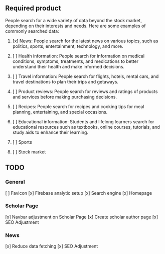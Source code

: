 ## Required product

People search for a wide variety of data beyond the stock market, depending on their interests and needs. Here are some examples of commonly searched data:

1. [x] News: People search for the latest news on various topics, such as politics, sports, entertainment, technology, and more.

2. [ ] Health information: People search for information on medical conditions, symptoms, treatments, and medications to better understand their health and make informed decisions.

3. [ ] Travel information: People search for flights, hotels, rental cars, and travel destinations to plan their trips and getaways.

4. [ ] Product reviews: People search for reviews and ratings of products and services before making purchasing decisions.

5. [ ] Recipes: People search for recipes and cooking tips for meal planning, entertaining, and special occasions.

6. [ ] Educational information: Students and lifelong learners search for educational resources such as textbooks, online courses, tutorials, and study aids to enhance their learning.

7. [ ] Sports
8. [ ] Stock market

## TODO

### General

[ ] Favicon
[x] Firebase analytic setup
[x] Search engine
[x] Homepage

### Scholar Page

[x] Navbar adjustment on Scholar Page
[x] Create scholar author page
[x] SEO Adjustment

### News

[x] Reduce data fetching
[x] SEO Adjustment
